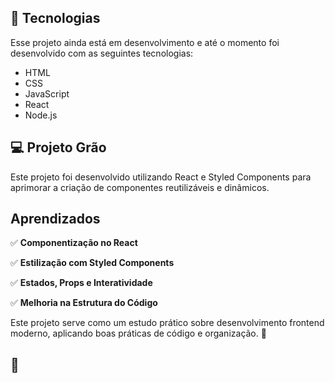 ## 🚀 Tecnologias
Esse projeto ainda está em desenvolvimento e até o momento foi desenvolvido com as seguintes tecnologias:

- HTML
- CSS
- JavaScript
- React
- Node.js

## 💻 Projeto Grão  

Este projeto foi desenvolvido utilizando React e Styled Components para aprimorar a criação de componentes reutilizáveis e dinâmicos.  

## Aprendizados  

✅ **Componentização no React**

✅ **Estilização com Styled Components**

✅ **Estados, Props e Interatividade** 

✅ **Melhoria na Estrutura do Código**

Este projeto serve como um estudo prático sobre desenvolvimento frontend moderno, aplicando boas práticas de código e organização. 🚀  

## 📌